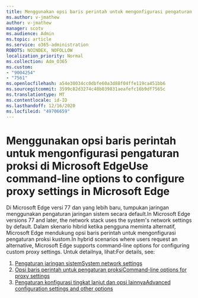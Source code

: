 ```yaml
---
title: Menggunakan opsi baris perintah untuk mengonfigurasi pengaturan proksi di Microsoft Edge
ms.author: v-jmathew
author: v-jmathew
manager: scotv
ms.audience: Admin
ms.topic: article
ms.service: o365-administration
ROBOTS: NOINDEX, NOFOLLOW
localization_priority: Normal
ms.collection: Adm_O365
ms.custom:
- "9004254"
- "7561"
ms.openlocfilehash: a54e30034cc0dbfe60a3d88f04ffe119ca451bb6
ms.sourcegitcommit: 3599c82d3274c48b039831aeafefc16b9df7565c
ms.translationtype: MT
ms.contentlocale: id-ID
ms.lasthandoff: 12/16/2020
ms.locfileid: "49706659"
---
```

# <a name="use-command-line-options-to-configure-proxy-settings-in-microsoft-edge"></a><span data-ttu-id="bf84c-102">Menggunakan opsi baris perintah untuk mengonfigurasi pengaturan proksi di Microsoft Edge</span><span class="sxs-lookup"><span data-stu-id="bf84c-102">Use command-line options to configure proxy settings in Microsoft Edge</span></span>

<span data-ttu-id="bf84c-103">Di Microsoft Edge versi 77 dan yang lebih baru, tumpukan jaringan menggunakan pengaturan jaringan sistem secara default.</span><span class="sxs-lookup"><span data-stu-id="bf84c-103">In Microsoft Edge versions 77 and later, the network stack uses the system's network settings by default.</span></span> <span data-ttu-id="bf84c-104">Dalam skenario hibrid ketika pengguna meminta alternatif, Microsoft Edge mendukung opsi baris perintah untuk mengonfigurasi pengaturan proksi kustom.</span><span class="sxs-lookup"><span data-stu-id="bf84c-104">In hybrid scenarios where users request an alternative, Microsoft Edge supports command-line options for configuring custom proxy settings.</span></span> <span data-ttu-id="bf84c-105">Untuk detailnya, lihat:</span><span class="sxs-lookup"><span data-stu-id="bf84c-105">For details, see:</span></span>

1. [<span data-ttu-id="bf84c-106">Pengaturan jaringan sistem</span><span class="sxs-lookup"><span data-stu-id="bf84c-106">System network settings</span></span>](https://go.microsoft.com/fwlink/?linkid=2133962)
2. [<span data-ttu-id="bf84c-107">Opsi baris perintah untuk pengaturan proksi</span><span class="sxs-lookup"><span data-stu-id="bf84c-107">Command-line options for proxy settings</span></span>](https://go.microsoft.com/fwlink/?linkid=2134292)
3. [<span data-ttu-id="bf84c-108">Pengaturan konfigurasi tingkat lanjut dan opsi lainnya</span><span class="sxs-lookup"><span data-stu-id="bf84c-108">Advanced configuration settings and other options</span></span>](https://go.microsoft.com/fwlink/?linkid=2134293)
